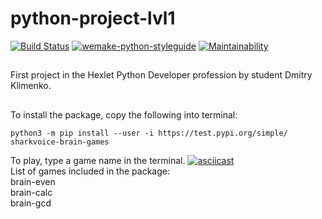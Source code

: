 # python-project-lvl1
[![Build Status](https://travis-ci.org/sharkvoice/python-project-lvl1.svg?branch=master)](https://travis-ci.org/sharkvoice/python-project-lvl1)
[![wemake-python-styleguide](https://img.shields.io/badge/style-wemake-000000.svg)](https://github.com/wemake-services/wemake-python-styleguide)
[![Maintainability](https://api.codeclimate.com/v1/badges/784f0213c7183f494d1d/maintainability)](https://codeclimate.com/github/sharkvoice/python-project-lvl1/maintainability)
##
First project in the Hexlet Python Developer profession by student Dmitry Klimenko.
##
To install the package, copy the following into terminal:  
```
python3 -m pip install --user -i https://test.pypi.org/simple/ sharkvoice-brain-games
```
To play, type a game name in the terminal. 
[![asciicast](https://asciinema.org/a/vKZQHGGDRjtyvWaxpR34U9AoD.svg)](https://asciinema.org/a/vKZQHGGDRjtyvWaxpR34U9AoD)  
List of games included in the package:  
brain-even  
brain-calc  
brain-gcd  
